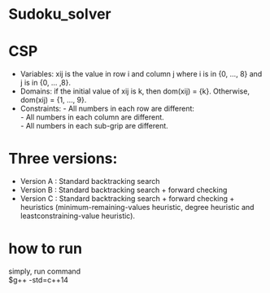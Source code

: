 # Sudoku_solver

# CSP
- Variables: xij is the value in row i and column j where i is in {0, …, 8} and j is in {0, … ,8}.<br>
- Domains: if the initial value of xij is k, then dom(xij) = {k}. Otherwise, dom(xij) = {1, …, 9}.<br>
- Constraints: - All numbers in each row are different:<br>
			 - All numbers in each column are different.<br>
			 - All numbers in each sub-grip are different.<br>

# Three versions:
- Version A : Standard backtracking search <br>
- Version B : Standard backtracking search + forward checking <br>
- Version C : Standard backtracking search + forward checking + heuristics
(minimum-remaining-values heuristic, degree heuristic and leastconstraining-value
heuristic). <br>

# how to run
simply, run command <br>
$g++ -std=c++14 <cppfile> <br> 

